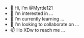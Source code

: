 - 👋 Hi, I’m @Myrtle121
- 👀 I’m interested in ...
- 🌱 I’m currently learning ...
- 💞️ I’m looking to collaborate on ...
- 📫 Ho XDw to reach me ...

<!---
Myrtle121/Myrtle121 is a ✨ special ✨ repository because its `README.md` (this file) appears on your GitHub profile.
You can click the Preview link to take a look at your changes.
--->
